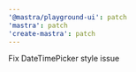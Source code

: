 ```yaml
---
'@mastra/playground-ui': patch
'mastra': patch
'create-mastra': patch
---
```


Fix DateTimePicker style issue
